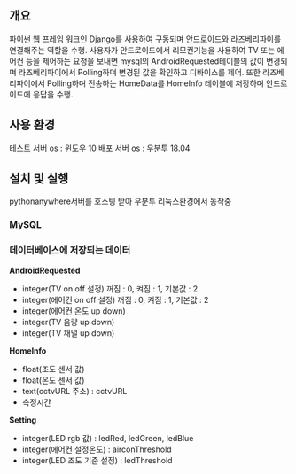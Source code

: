 ## 개요
파이썬 웹 프레임 워크인 Django를 사용하여 구동되며 안드로이드와 라즈베리파이를 연결해주는 역할을 수행.
사용자가 안드로이드에서 리모컨기능을 사용하여 TV 또는 에어컨 등을 제어하는 요청을 보내면 
mysql의 AndroidRequested테이블의 값이 변경되며 라즈베리파이에서 Polling하며 변경된 값을 확인하고 디바이스를 제어.
또한 라즈베리파이에서 Polling하며 전송하는 HomeData를 HomeInfo 테이블에 저장하며 안드로이드에 응답을 수행.

## 사용 환경
테스트 서버 os : 윈도우 10
배포 서버 os : 우분투 18.04 

## 설치 및 실행
pythonanywhere서버를 호스팅 받아 우분투 리눅스환경에서 동작중

### MySQL

### 데이터베이스에 저장되는 데이터

**AndroidRequested**
- integer(TV on off 설정) 꺼짐 : 0, 켜짐 : 1, 기본값 : 2
- integer(에어컨 on off 설정) 꺼짐 : 0, 켜짐 : 1, 기본값 : 2 
- integer(에어컨 온도 up down)
- integer(TV 음량 up down)
- integer(TV 채널 up down)

**HomeInfo**

- float(조도 센서 값)
- float(온도 센서 값)
- text(cctvURL 주소) : cctvURL
- 측정시간

**Setting**

- integer(LED rgb 값) : ledRed, ledGreen, ledBlue
- integer(에어컨 설정온도) : airconThreshold
- integer(LED 조도 기준 설정) : ledThreshold



